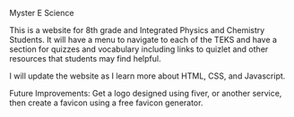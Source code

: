 Myster E Science

This is a website for 8th grade and Integrated Physics and Chemistry Students. It will have a menu to navigate to each of the TEKS and have a section for quizzes and vocabulary including links to quizlet and other resources that students may find helpful. 

I will update the website as I learn more about HTML, CSS, and Javascript.


Future Improvements:
Get a logo designed using fiver, or another service, then create a favicon using a free favicon generator.
